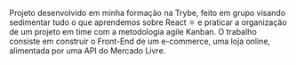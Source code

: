 Projeto desenvolvido em minha formação na Trybe, feito em grupo visando sedimentar tudo o que aprendemos sobre React ⚛️ e praticar a organização de um projeto em time com a metodologia agile Kanban. O trabalho consiste em construir o Front-End de um e-commerce, uma loja online, alimentada por uma API do Mercado Livre.
